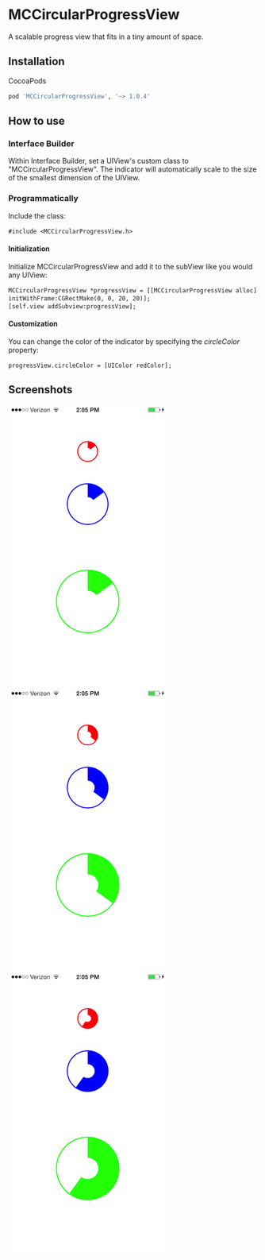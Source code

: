 # MCCircularProgressView
A scalable progress view that fits in a tiny amount of space.

## Installation

CocoaPods

```ruby
pod 'MCCircularProgressView', '~> 1.0.4'
```

## How to use

### Interface Builder
Within Interface Builder, set a UIView's custom class to
"MCCircularProgressView". The indicator will automatically scale to the
size of the smallest dimension of the UIView.

### Programmatically

Include the class:

```obj-c
#include <MCCircularProgressView.h>
```

#### Initialization
Initialize MCCircularProgressView and add it to the subView like you would any UIView:

```obj-c
MCCircularProgressView *progressView = [[MCCircularProgressView alloc] initWithFrame:CGRectMake(0, 0, 20, 20)];
[self.view addSubview:progressView];
```

#### Customization
You can change the color of the indicator by specifying the
_circleColor_ property:


```obj-c
progressView.circleColor = [UIColor redColor];
```


## Screenshots

![MCCircularProgressView with some progress](/MCCircularProgressView/Screenshots/small.PNG?raw=true "")
![MCCircularProgressView with more progress](/MCCircularProgressView/Screenshots/medium.PNG?raw=true"")
![MCCircularProgressView with even more progress](/MCCircularProgressView/Screenshots/large.PNG?raw=true "")

